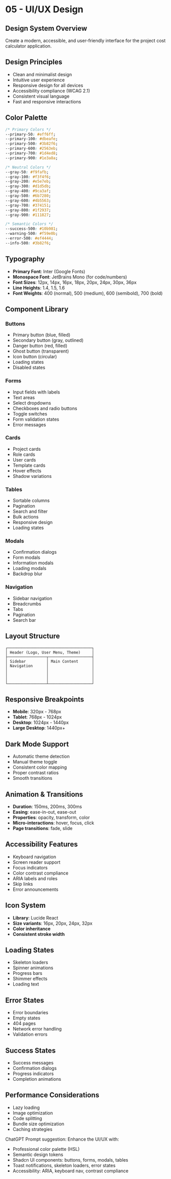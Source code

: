 # 05 - UI/UX Design

## Design System Overview
Create a modern, accessible, and user-friendly interface for the project cost calculator application.

## Design Principles
- Clean and minimalist design
- Intuitive user experience
- Responsive design for all devices
- Accessibility compliance (WCAG 2.1)
- Consistent visual language
- Fast and responsive interactions

## Color Palette
```css
/* Primary Colors */
--primary-50: #eff6ff;
--primary-100: #dbeafe;
--primary-500: #3b82f6;
--primary-600: #2563eb;
--primary-700: #1d4ed8;
--primary-900: #1e3a8a;

/* Neutral Colors */
--gray-50: #f9fafb;
--gray-100: #f3f4f6;
--gray-200: #e5e7eb;
--gray-300: #d1d5db;
--gray-400: #9ca3af;
--gray-500: #6b7280;
--gray-600: #4b5563;
--gray-700: #374151;
--gray-800: #1f2937;
--gray-900: #111827;

/* Semantic Colors */
--success-500: #10b981;
--warning-500: #f59e0b;
--error-500: #ef4444;
--info-500: #3b82f6;
```

## Typography
- **Primary Font**: Inter (Google Fonts)
- **Monospace Font**: JetBrains Mono (for code/numbers)
- **Font Sizes**: 12px, 14px, 16px, 18px, 20px, 24px, 30px, 36px
- **Line Heights**: 1.4, 1.5, 1.6
- **Font Weights**: 400 (normal), 500 (medium), 600 (semibold), 700 (bold)

## Component Library
### Buttons
- Primary button (blue, filled)
- Secondary button (gray, outlined)
- Danger button (red, filled)
- Ghost button (transparent)
- Icon button (circular)
- Loading states
- Disabled states

### Forms
- Input fields with labels
- Text areas
- Select dropdowns
- Checkboxes and radio buttons
- Toggle switches
- Form validation states
- Error messages

### Cards
- Project cards
- Role cards
- User cards
- Template cards
- Hover effects
- Shadow variations

### Tables
- Sortable columns
- Pagination
- Search and filter
- Bulk actions
- Responsive design
- Loading states

### Modals
- Confirmation dialogs
- Form modals
- Information modals
- Loading modals
- Backdrop blur

### Navigation
- Sidebar navigation
- Breadcrumbs
- Tabs
- Pagination
- Search bar

## Layout Structure
```
┌─────────────────────────────────────┐
│ Header (Logo, User Menu, Theme)     │
├─────────────────┬───────────────────┤
│ Sidebar         │ Main Content      │
│ Navigation      │                   │
│                 │                   │
│                 │                   │
│                 │                   │
└─────────────────┴───────────────────┘
```

## Responsive Breakpoints
- **Mobile**: 320px - 768px
- **Tablet**: 768px - 1024px
- **Desktop**: 1024px - 1440px
- **Large Desktop**: 1440px+

## Dark Mode Support
- Automatic theme detection
- Manual theme toggle
- Consistent color mapping
- Proper contrast ratios
- Smooth transitions

## Animation & Transitions
- **Duration**: 150ms, 200ms, 300ms
- **Easing**: ease-in-out, ease-out
- **Properties**: opacity, transform, color
- **Micro-interactions**: hover, focus, click
- **Page transitions**: fade, slide

## Accessibility Features
- Keyboard navigation
- Screen reader support
- Focus indicators
- Color contrast compliance
- ARIA labels and roles
- Skip links
- Error announcements

## Icon System
- **Library**: Lucide React
- **Size variants**: 16px, 20px, 24px, 32px
- **Color inheritance**
- **Consistent stroke width**

## Loading States
- Skeleton loaders
- Spinner animations
- Progress bars
- Shimmer effects
- Loading text

## Error States
- Error boundaries
- Empty states
- 404 pages
- Network error handling
- Validation errors

## Success States
- Success messages
- Confirmation dialogs
- Progress indicators
- Completion animations

## Performance Considerations
- Lazy loading
- Image optimization
- Code splitting
- Bundle size optimization
- Caching strategies 

ChatGPT Prompt suggestion:
Enhance the UI/UX with:
- Professional color palette (HSL)
- Semantic design tokens
- Shadcn UI components: buttons, forms, modals, tables
- Toast notifications, skeleton loaders, error states
- Accessibility: ARIA, keyboard nav, contrast compliance
